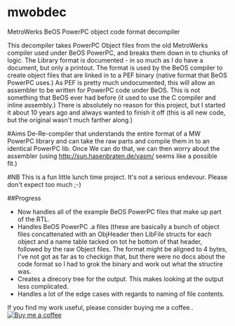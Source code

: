 # mwobdec
MetroWerks BeOS PowerPC object code format decompiler

This decompiler takes PowerPC Object files from the old MetroWerks compiler used under BeOS PowerPC, and breaks them down in to chunks of logic. The Library format is documented - in so much as I do have a document, but only a printout. The format is used by the BeOS compiler to create object files that are linked in to a PEF binary (native format that BeOS PowerPC uses.) As PEF is pretty much undocumented, this will allow an assembler to be written for PowerPC code under BeOS. This is not something that BeOS ever had before (it used to use the C compiler and inline assembly.) There is absolutely no reason for this project, but I started it about 10 years ago and always wanted to finish it off (this is all new code, but the original wasn't much farther along.) 

#Aims
De-Re-compiler that understands the entire format of a MW PowerPC library and can take the raw parts and compile them in to an identical PowerPC lib. Once We can do that, we can then worry about the assembler (using http://sun.hasenbraten.de/vasm/ seems like a possible fit.) 

#NB
This is a fun little lunch time project. It's not a serious endevour. Please don't expect too much ;-)

##Progress
* Now handles all of the example BeOS PowerPC files that make up part of the RTL. 
* Handles BeOS PowerPC .a files (these are basically a bunch of object files concattenated with an ObjHeader then LibFile structs for each object and a name table tacked on tot he bottom of that header, followed by the raw Object files. The format might be aligned to 4 bytes, I've not got as far as to checkign that, but there were no docs about the code format so I had to grok the binary and work out what the structire was.
* Creates a direcory tree for the output. This makes looking at the output less complicated.
* Handles a lot of the edge cases with regards to naming of file contents.

If you find my work useful, please consider buying me a coffee.. [![Buy me a coffee](https://www.buymeacoffee.com/assets/img/bmc-f-logo.svg)](https://buymeacoff.ee/Bxn0HAtp3)
